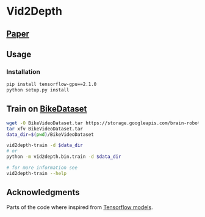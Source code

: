 # Vid2Depth

## [Paper](https://sites.google.com/view/vid2depth)

## Usage

### Installation

```bash
pip install tensorflow-gpu==2.1.0
python setup.py install
```

## Train on [BikeDataset](https://sites.google.com/site/brainrobotdata/home/bike-video-dataset)

```bash
wget -O BikeVideoDataset.tar https://storage.googleapis.com/brain-robotics-data/bike/BikeVideoDataset.tar
tar xfv BikeVideoDataset.tar
data_dir=$(pwd)/BikeVideoDataset

vid2depth-train -d $data_dir
# or
python -m vid2depth.bin.train -d $data_dir

# for more information see
vid2depth-train --help
```

## Acknowledgments

Parts of the code where inspired from [Tensorflow models](https://github.com/tensorflow/models/tree/master/research/vid2depth).
